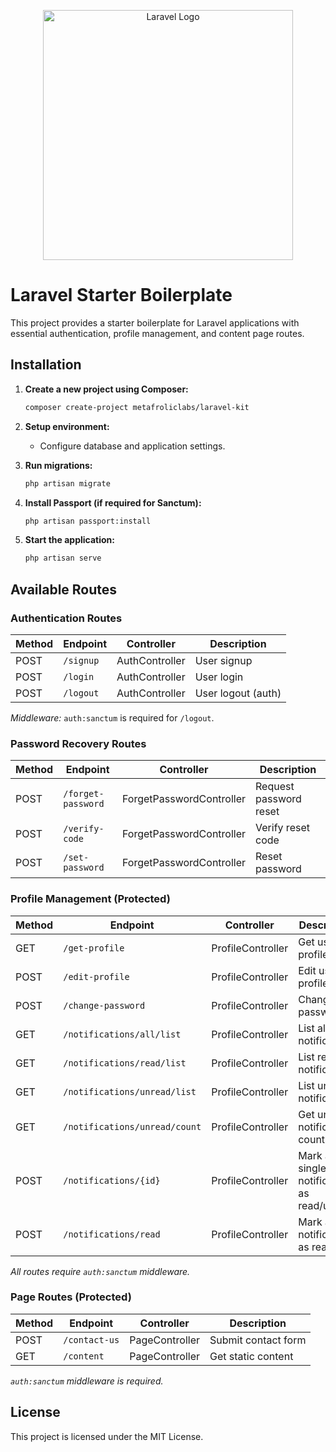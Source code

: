 <p align="center"><a href="https://laravel.com" target="_blank"><img src="https://raw.githubusercontent.com/laravel/art/master/logo-lockup/5%20SVG/2%20CMYK/1%20Full%20Color/laravel-logolockup-cmyk-red.svg" width="400" alt="Laravel Logo"></a></p>

# Laravel Starter Boilerplate

This project provides a starter boilerplate for Laravel applications with essential authentication, profile management, and content page routes.

## Installation

1. **Create a new project using Composer:**
   ```bash
   composer create-project metafroliclabs/laravel-kit
   ```

2. **Setup environment:**
   - Configure database and application settings.

3. **Run migrations:**
   ```bash
   php artisan migrate
   ```

4. **Install Passport (if required for Sanctum):**
   ```bash
   php artisan passport:install
   ```

5. **Start the application:**
   ```bash
   php artisan serve
   ```

## Available Routes

### Authentication Routes

| Method | Endpoint     | Controller    | Description           |
|--------|--------------|---------------|-----------------------|
| POST   | `/signup`    | AuthController | User signup           |
| POST   | `/login`     | AuthController | User login            |
| POST   | `/logout`    | AuthController | User logout (auth)    |

*Middleware:* `auth:sanctum` is required for `/logout`.

### Password Recovery Routes

| Method | Endpoint         | Controller         | Description                |
|--------|------------------|--------------------|----------------------------|
| POST   | `/forget-password`| ForgetPasswordController | Request password reset  |
| POST   | `/verify-code`    | ForgetPasswordController | Verify reset code       |
| POST   | `/set-password`   | ForgetPasswordController | Reset password          |

### Profile Management (Protected)

| Method | Endpoint                       | Controller        | Description                       |
|--------|--------------------------------|-------------------|-----------------------------------|
| GET    | `/get-profile`                 | ProfileController | Get user profile                  |
| POST   | `/edit-profile`                | ProfileController | Edit user profile                 |
| POST   | `/change-password`             | ProfileController | Change password                   |
| GET    | `/notifications/all/list`      | ProfileController | List all notifications            |
| GET    | `/notifications/read/list`     | ProfileController | List read notifications           |
| GET    | `/notifications/unread/list`   | ProfileController | List unread notifications         |
| GET    | `/notifications/unread/count`  | ProfileController | Get unread notification count     |
| POST   | `/notifications/{id}`          | ProfileController | Mark a single notification as read/unread|
| POST   | `/notifications/read`          | ProfileController | Mark all notifications as read    |

*All routes require `auth:sanctum` middleware.*

### Page Routes (Protected)

| Method | Endpoint      | Controller    | Description         |
|--------|---------------|---------------|---------------------|
| POST   | `/contact-us` | PageController | Submit contact form |
| GET    | `/content`    | PageController | Get static content  |

*`auth:sanctum` middleware is required.*

## License

This project is licensed under the MIT License.


